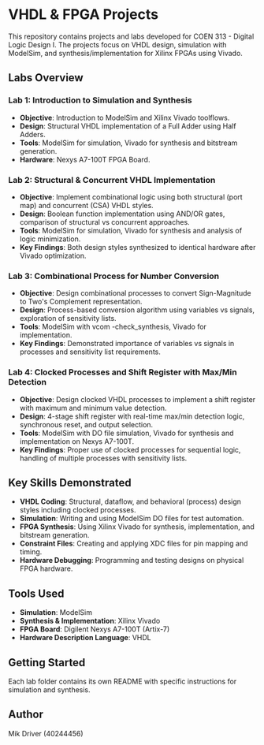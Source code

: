# VHDL & FPGA Projects

This repository contains projects and labs developed for COEN 313 - Digital Logic Design I. The projects focus on VHDL design, simulation with ModelSim, and synthesis/implementation for Xilinx FPGAs using Vivado.

## Labs Overview

### Lab 1: Introduction to Simulation and Synthesis
- **Objective**: Introduction to ModelSim and Xilinx Vivado toolflows.
- **Design**: Structural VHDL implementation of a Full Adder using Half Adders.
- **Tools**: ModelSim for simulation, Vivado for synthesis and bitstream generation.
- **Hardware**: Nexys A7-100T FPGA Board.

### Lab 2: Structural & Concurrent VHDL Implementation
- **Objective**: Implement combinational logic using both structural (port map) and concurrent (CSA) VHDL styles.
- **Design**: Boolean function implementation using AND/OR gates, comparison of structural vs concurrent approaches.
- **Tools**: ModelSim for simulation, Vivado for synthesis and analysis of logic minimization.
- **Key Findings**: Both design styles synthesized to identical hardware after Vivado optimization.

### Lab 3: Combinational Process for Number Conversion
- **Objective**: Design combinational processes to convert Sign-Magnitude to Two's Complement representation.
- **Design**: Process-based conversion algorithm using variables vs signals, exploration of sensitivity lists.
- **Tools**: ModelSim with vcom -check_synthesis, Vivado for implementation.
- **Key Findings**: Demonstrated importance of variables vs signals in processes and sensitivity list requirements.

### Lab 4: Clocked Processes and Shift Register with Max/Min Detection
- **Objective**: Design clocked VHDL processes to implement a shift register with maximum and minimum value detection.
- **Design**: 4-stage shift register with real-time max/min detection logic, synchronous reset, and output selection.
- **Tools**: ModelSim with DO file simulation, Vivado for synthesis and implementation on Nexys A7-100T.
- **Key Findings**: Proper use of clocked processes for sequential logic, handling of multiple processes with sensitivity lists.


## Key Skills Demonstrated
- **VHDL Coding**: Structural, dataflow, and behavioral (process) design styles including clocked processes.
- **Simulation**: Writing and using ModelSim DO files for test automation.
- **FPGA Synthesis**: Using Xilinx Vivado for synthesis, implementation, and bitstream generation.
- **Constraint Files**: Creating and applying XDC files for pin mapping and timing.
- **Hardware Debugging**: Programming and testing designs on physical FPGA hardware.

## Tools Used
- **Simulation**: ModelSim
- **Synthesis & Implementation**: Xilinx Vivado
- **FPGA Board**: Digilent Nexys A7-100T (Artix-7)
- **Hardware Description Language**: VHDL

## Getting Started
Each lab folder contains its own README with specific instructions for simulation and synthesis.

## Author
Mik Driver (40244456)
